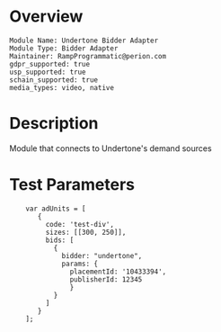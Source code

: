 # Overview

```
Module Name: Undertone Bidder Adapter
Module Type: Bidder Adapter
Maintainer: RampProgrammatic@perion.com
gdpr_supported: true
usp_supported: true
schain_supported: true
media_types: video, native
```
# Description

Module that connects to Undertone's demand sources

# Test Parameters
```
    var adUnits = [
       {
         code: 'test-div',
         sizes: [[300, 250]],
         bids: [
           {
             bidder: "undertone",
             params: {
               placementId: '10433394',
               publisherId: 12345
               }
           }
         ]
       }
    ];
```
